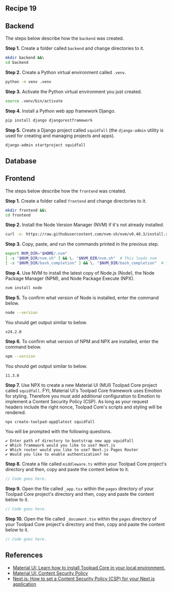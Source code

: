 ## Recipe 19

## Backend
The steps below describe how the `backend` was created.

**Step 1.** Create a folder called `backend` and change directories to it.
```bash
mkdir backend &&\
cd backend
```

**Step 2.** Create a Python virtual environment called `.venv`.
```bash
python -m venv .venv
```

**Step 3.** Activate the Python virtual environment you just created.
```bash
source .venv/bin/activate
```

**Step 4.** Install a Python web app framework Django.
```bash
pip install django djangorestframework
```

**Step 5.** Create a Django project called `squidfall` (the `django-admin` utility is used for creating and managing projects and apps).
```bash
django-admin startproject squidfall
```

## Database

## Frontend
The steps below describe how the `frontend` was created.

**Step 1.** Create a folder called `frontend` and change directories to it.
```bash
mkdir frontend &&\
cd frontend
```

**Step 2.** Install the Node Version Manager (NVM) if it's not already installed.
```bash
curl -o- https://raw.githubusercontent.com/nvm-sh/nvm/v0.40.3/install.sh | bash
```

**Step 3.** Copy, paste, and run the commands printed in the previous step.
```bash
export NVM_DIR="$HOME/.nvm"
[ -s "$NVM_DIR/nvm.sh" ] && \. "$NVM_DIR/nvm.sh"  # This loads nvm
[ -s "$NVM_DIR/bash_completion" ] && \. "$NVM_DIR/bash_completion"  # This loads nvm bash_completion
```

**Step 4.** Use NVM to install the latest copy of Node.js (Node), the Node Package Manager (NPM), and Node Package Execute (NPX).
```bash
nvm install node
```

**Step 5.** To confirm what version of Node is installed, enter the command below. 
```bash
node --version
```

You should get output similar to below. 
```
v24.2.0
```

**Step 6.** To confirm what version of NPM and NPX are installed, enter the command below. 
```bash
npm --version
```

You should get output similar to below. 
```
11.3.0
```

**Step 7.** Use NPX to create a new Material UI (MUI) Toolpad Core project called `squidfall`. FYI, Material UI's Toolpad Core framework uses Emotion for styling. Therefore you must add additional configuration to Emotion to implement a Content Security Policy (CSP). As long as your request headers include the right nonce, Toolpad Core's scripts and styling will be rendered. 
```bash
npx create-toolpad-app@latest squidfall
```

You will be prompted with the following questions.
```
✔ Enter path of directory to bootstrap new app squidfall
✔ Which framework would you like to use? Next.js
✔ Which router would you like to use? Next.js Pages Router
✔ Would you like to enable authentication? no
```

**Step 8.** Create a file called `middleware.ts` within your Toolpad Core project's directory and then, copy and paste the content below to it.
```ts
// Code goes here.
```

**Step 9.** Open the file called `_app.tsx` within the `pages` directory of your Toolpad Core project's directory and then, copy and paste the content below to it.
```ts
// Code goes here.
```

**Step 10.** Open the file called `_document.tsx` within the `pages` directory of your Toolpad Core project's directory and then, copy and paste the content below to it.
```ts
// Code goes here.
```

## References
* [Material UI: Learn how to install Toolpad Core in your local environment.](https://mui.com/toolpad/core/introduction/installation/)
* [Material UI: Content Security Policy](https://mui.com/material-ui/guides/content-security-policy/)
* [Next.js: How to set a Content Security Policy (CSP) for your Next.js application](https://nextjs.org/docs/app/guides/content-security-policy)